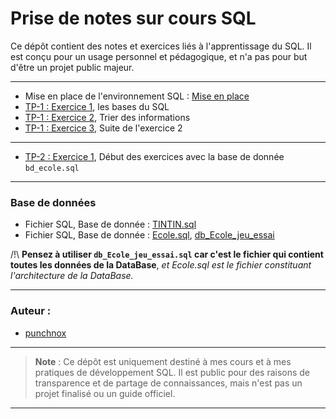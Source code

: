 <!-- <link rel="stylesheet" href="{{ '/theme/main.css' | relative_url }}"> -->

# Prise de notes sur cours SQL

Ce dépôt contient des notes et exercices liés à l'apprentissage du SQL. Il est conçu pour un usage personnel et pédagogique, et n'a pas pour but d'être un projet public majeur.

---

- Mise en place de l'environnement SQL : [Mise en place](./src/Setup/mise-en-place)
- [TP-1 : Exercice 1](./src/Exercices/TP-1-exo1), les bases du SQL
- [TP-1 : Exercice 2](./src/Exercices/TP-1-exo1), Trier des informations
- [TP-1 : Exercice 3](./src/Exercices/TP-1-exo2), Suite de l'exercice 2
---
- [TP-2 : Exercice 1](./src/Exercices/TP-2.md), Début des exercices avec la base de donnée `bd_ecole.sql`


---

### Base de données
- Fichier SQL, Base de donnée : [TINTIN.sql](./src/DB/TINTIN.sql)
- Fichier SQL, Base de donnée : [Ecole.sql](./src/DB/bd_ecole.sql), [db_Ecole_jeu_essai](./src/DB/bd_ecole_jeu_essai.sql)

/!\ **Pensez à utiliser `db_Ecole_jeu_essai.sql` car c'est le fichier qui contient toutes les données de la DataBase**, *et Ecole.sql est le fichier constituant l'architecture de la DataBase.*

---

### Auteur :
- [punchnox](https://github.com/notpunchnox)

---

> **Note** : Ce dépôt est uniquement destiné à mes cours et à mes pratiques de développement SQL. Il est public pour des raisons de transparence et de partage de connaissances, mais n'est pas un projet finalisé ou un guide officiel.

---
